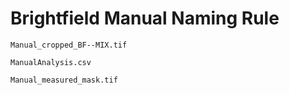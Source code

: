 # Brightfield Manual Naming Rule

    Manual_cropped_BF--MIX.tif

    ManualAnalysis.csv

    Manual_measured_mask.tif

